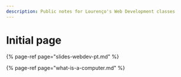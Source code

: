 ```yaml
---
description: Public notes for Lourenço's Web Development classes
---
```


# Initial page

{% page-ref page="slides-webdev-pt.md" %}

{% page-ref page="what-is-a-computer.md" %}



